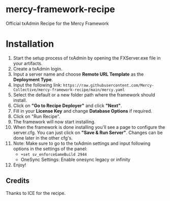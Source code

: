 # mercy-framework-recipe
Official txAdmin Recipe for the Mercy Framework

# Installation
1. Start the setup process of txAdmin by opening the FXServer.exe file in your artifacts.
2. Create a txAdmin login.
3. Input a server name and choose **Remote URL Template** as the **Deployment Type**.
4. Input the following link: `https://raw.githubusercontent.com/Mercy-Collective/mercy-framework-recipe/main/mercy.yaml`
5. Select the default or a new folder path where the framework should install.
6. Click on **"Go to Recipe Deployer"** and click **"Next"**.
7. Fill in your **License Key** and change **Database Options** if required.
8. Click on "Run Recipe".
9. The framework will now start installing.
10. When the framework is done installing you'll see a page to configure the server.cfg. You can just click on **"Save & Run Server"**. Changes can be done later in the other cfg's.
11. Note: Make sure to go to the txAdmin settings and input following options in the settings of the panel:
    - `+set sv_enforceGameBuild 2944`
    - OneSync Settings: Enable onesync legacy or infinity
12. Enjoy!

## Credits
Thanks to ICE for the recipe.


   
